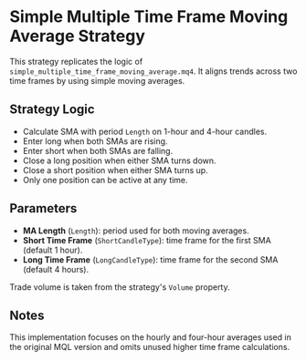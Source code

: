 # Simple Multiple Time Frame Moving Average Strategy

This strategy replicates the logic of `simple_multiple_time_frame_moving_average.mq4`. It aligns trends across two time frames by using simple moving averages.

## Strategy Logic
- Calculate SMA with period `Length` on 1-hour and 4-hour candles.
- Enter long when both SMAs are rising.
- Enter short when both SMAs are falling.
- Close a long position when either SMA turns down.
- Close a short position when either SMA turns up.
- Only one position can be active at any time.

## Parameters
- **MA Length** (`Length`): period used for both moving averages.
- **Short Time Frame** (`ShortCandleType`): time frame for the first SMA (default 1 hour).
- **Long Time Frame** (`LongCandleType`): time frame for the second SMA (default 4 hours).

Trade volume is taken from the strategy's `Volume` property.

## Notes
This implementation focuses on the hourly and four-hour averages used in the original MQL version and omits unused higher time frame calculations.
